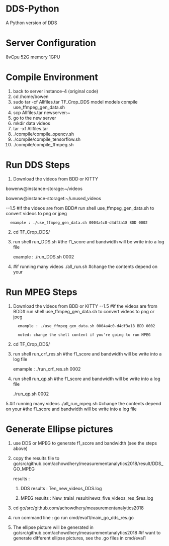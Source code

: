 # DDS-Python
A Python version of DDS

# Server Configuration
8vCpu 52G memory
1GPU


# Compile Environment
1. back to server instance-4 (original code)
2. cd /home/bowen
3. sudo tar -cf Allfiles.tar TF_Crop_DDS model models compile use_ffmpeg_gen_data.sh
4. scp Allfiles.tar newserver:~
5. go to the new server
6. mkdir data videos
7. tar -xf Allfiles.tar
8. ./compile/compile_opencv.sh
9. ./compile/compile_tensorflow.sh
10. ./compile/compile_ffmpeg.sh

# Run DDS Steps
1. Download the videos from BDD or KITTY

bowenw@instance-storage:~/videos

bowenw@instance-storaget:~/unused_videos

--1.5 #if the videos are from BDD#
      run shell use_ffmpeg_gen_data.sh to convert videos to png or jpeg
      
      emample : ./use_ffmpeg_gen_data.sh 0004a4c0-d4df3a18 BDD 0002
         
2. cd TF_Crop_DDS/

3. run shell run_DDS.sh <frame src directory>
   #the f1_score and bandwidth will be write into a log file
   
   example : ./run_DDS.sh 0002
   
 4. #if running many videos
 ./all_run.sh 
 #change the contents depend on your <frame src directory>
   
# Run MPEG Steps
1. Download the videos from BDD or KITTY
   --1.5 #if the videos are from BDD#
         run shell use_ffmpeg_gen_data.sh to convert videos to png or jpeg
         
         emample : ./use_ffmpeg_gen_data.sh 0004a4c0-d4df3a18 BDD 0002
         
         noted: change the shell content if you're going to run MPEG
         
2. cd TF_Crop_DDS/

3. run shell run_crf_res.sh <frame src directory>
   #the f1_score and bandwidth will be write into a log file
   
   emample : ./run_crf_res.sh 0002
   
4. run shell run_qp.sh <frame src directory>
   #the f1_score and bandwidth will be write into a log file
   
   ./run_qp.sh 0002
  
5.#if running many videos
   ./all_run_mpeg.sh #change the contents depend on your <frame src directory>
   #the f1_score and bandwidth will be write into a log file

# Generate Ellipse pictures

1. use DDS or MPEG to generate f1_score and bandwidth (see the steps above)

2. copy the results file to go/src/github.com/achowdhery/measurementanalytics2018/result/DDS_GO_MPEG

      results :
      
      1) DDS results : Ten_new_videos_DDS.log
      
      2) MPEG results : New_traial_result/newz_five_videos_res_$res.log

3. cd go/src/github.com/achowdhery/measurementanalytics2018

4. run command line : go run cmd/eval1/main_go_dds_res.go

5. The ellipse picture will be generated in go/src/github.com/achowdhery/measurementanalytics2018
#if want to generate different ellipse pictures, see the .go files in cmd/eval1

